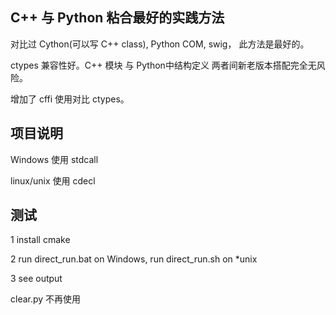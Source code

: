 ﻿
## C++ 与 Python 粘合最好的实践方法

对比过 Cython(可以写 C++ class), Python COM, swig， 此方法是最好的。

ctypes 兼容性好。C++ 模块 与 Python中结构定义 两者间新老版本搭配完全无风险。

增加了 cffi 使用对比 ctypes。

## 项目说明

Windows 使用 stdcall

linux/unix 使用 cdecl

## 测试

1 install cmake

2 run direct_run.bat on Windows, run direct_run.sh on *unix 

3 see output

clear.py 不再使用